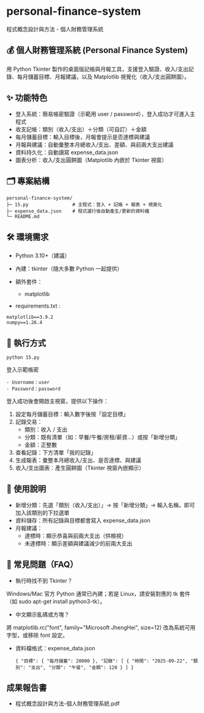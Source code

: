 # personal-finance-system
程式概念設計與方法 - 個人財務管理系統

## 💰 個人財務管理系統 (Personal Finance System)
用 Python Tkinter 製作的桌面版記帳與月報工具，支援登入驗證、收入/支出記錄、每月儲蓄目標、月報建議，以及 Matplotlib 視覺化（收入/支出圓餅圖）。

## ✨ 功能特色
 - 登入系統：簡易帳密驗證（示範用 user / password），登入成功才可進入主程式
 - 收支記帳：類別（收入/支出）＋分類（可自訂）＋金額
 - 每月儲蓄目標：輸入目標後，月報會提示是否達標與建議
 - 月報與建議：自動彙整本月總收入/支出、差額、與前兩大支出建議
 - 資料持久化：自動讀寫 expense_data.json
 - 圖表分析：收入/支出圓餅圖（Matplotlib 內嵌於 Tkinter 視窗）

## 🗂 專案結構
```
personal-finance-system/
├─ 15.py                # 主程式：登入 + 記帳 + 報表 + 視覺化
├─ expense_data.json    # 程式運行後自動產生/更新的資料檔
└─ README.md
```

## 🛠 環境需求
 - Python 3.10+（建議）
 - 內建：tkinter（隨大多數 Python 一起提供）
 - 額外套件：
     - matplotlib
     
 - requirements.txt :
```
matplotlib==3.9.2
numpy==1.26.4
```
## 🚀 執行方式
```
python 15.py
```
登入示範帳密
```
- Username：user
- Password：password
```
登入成功後會開啟主視窗，提供以下操作：

1. 設定每月儲蓄目標：輸入數字後按「設定目標」
2. 記錄交易：
      - 類別：收入 / 支出
      - 分類：既有清單（如：早餐/午餐/房租/薪資…）或按「新增分類」
      - 金額：正整數
3. 查看記錄：下方清單「我的記錄」
4. 生成報表：彙整本月總收入/支出、是否達標、與建議
5. 收入/支出圖表：產生圓餅圖（Tkinter 視窗內嵌顯示）

## 🧠 使用說明
- 新增分類：先選「類別（收入/支出）」→ 按「新增分類」→ 輸入名稱，即可加入該類別的下拉選單
- 資料儲存：所有記錄與目標都會寫入 expense_data.json
- 月報建議：
    - 達標時：顯示恭喜與前兩大支出（供檢視）
    - 未達標時：顯示差額與建議減少的前兩大支出

## 🧩 常見問題（FAQ）
- 執行時找不到 Tkinter？

Windows/Mac 官方 Python 通常已內建；若是 Linux，請安裝對應的 tk 套件（如 sudo apt-get install python3-tk）。

- 中文顯示亂碼或方塊？

將 matplotlib.rc("font", family="Microsoft JhengHei", size=12) 改為系統可用字型，或移除 font 設定。

- 資料檔格式：expense_data.json
  ```
  { "目標": { "每月儲蓄": 20000 }, "記錄": [ { "時間": "2025-09-22", "類別": "支出", "分類": "午餐", "金額": 120 } ] }
  ```
## 成果報告書
- 程式概念設計與方法-個人財務管理系統.pdf
  

